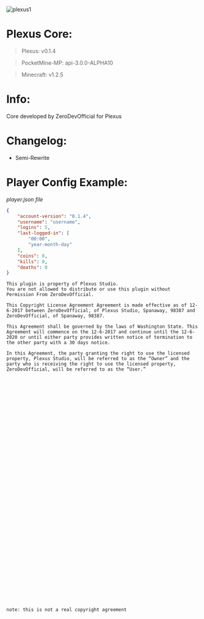 ![plexus1](https://user-images.githubusercontent.com/12077835/32135004-85147afe-bbac-11e7-9f67-1c729974016e.png)

# Plexus Core:

> Plexus: v0.1.4

> PocketMine-MP: api-3.0.0-ALPHA10

> Minecraft: v1.2.5

# Info: 
Core developed by ZeroDevOfficial for Plexus

# Changelog:
- Semi-Rewrite

# Player Config Example:
*player.json file*
```JSON
{
    "account-version": "0.1.4",
    "username": "username",
    "logins": 5,
    "last-logged-in": [
        "00:00",
        "year-month-day"
    ],
    "coins": 0,
    "kills": 0,
    "deaths": 0
}
```

```
This plugin is property of Plexus Studio.
You are not allowed to distribute or use this plugin without Permission From ZeroDevOfficial.

This Copyright License Agreement Agreement is made effective as of 12-6-2017 between ZeroDevOfficial, of Plexus Studio, Spanaway, 98387 and ZeroDevOfficial, of Spanaway, 98387.

This Agreement shall be governed by the laws of Washington State. This Agreement will commence on the 12-6-2017 and continue until the 12-6-2020 or until either party provides written notice of termination to the other party with a 30 days notice.

In this Agreement, the party granting the right to use the licensed property, Plexus Studio, will be referred to as the “Owner” and the party who is receiving the right to use the licensed property, ZeroDevOfficial, will be referred to as the “User.”












































note: this is not a real copyright agreement
```